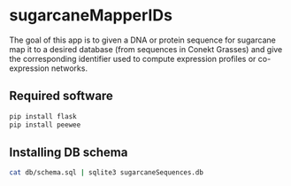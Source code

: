 # sugarcaneMapperIDs

The goal of this app is to given a DNA or protein sequence for sugarcane map it to a desired database (from sequences in Conekt Grasses) and give the corresponding identifier used to compute expression profiles or co-expression networks.

## Required software
```bash
pip install flask
pip install peewee
```

## Installing DB schema

```bash
cat db/schema.sql | sqlite3 sugarcaneSequences.db
```
